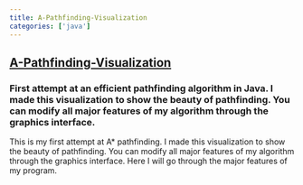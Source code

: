 ```yaml
---
title: A-Pathfinding-Visualization
categories: ['java']
---
```

## [A-Pathfinding-Visualization](https://github.com/DevonCrawford/A-Pathfinding-Visualization)

### First attempt at an efficient pathfinding algorithm in Java. I made this visualization to show the beauty of pathfinding. You can modify all major features of my algorithm through the graphics interface.


This is my first attempt at A* pathfinding. I made this visualization to show the beauty of pathfinding. You can modify all major features of my algorithm through the graphics interface. Here I will go through the major features of my program.
